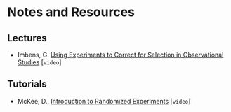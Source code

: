 # Notes and Resources

## Lectures

- Imbens, G. [Using Experiments to Correct for Selection in Observational Studies](https://www.youtube.com/watch?v=5qs2UV_u2vw) [`video`]

## Tutorials

- McKee, D., [Introduction to Randomized Experiments](https://www.youtube.com/watch?v=gCXDEimngU8) [`video`]